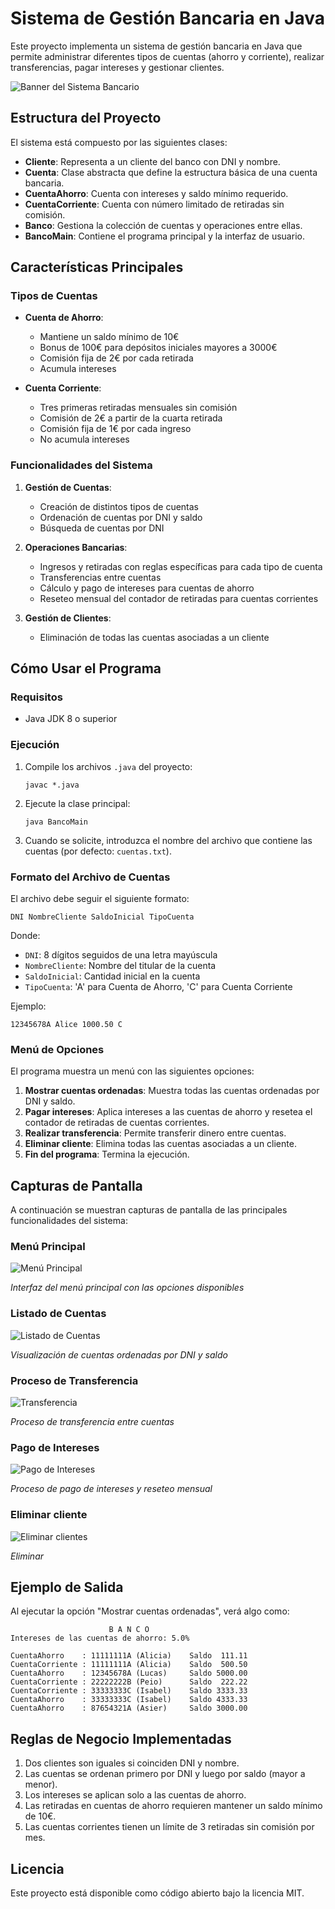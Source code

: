 # Sistema de Gestión Bancaria en Java

Este proyecto implementa un sistema de gestión bancaria en Java que permite administrar diferentes tipos de cuentas (ahorro y corriente), realizar transferencias, pagar intereses y gestionar clientes.

![Banner del Sistema Bancario](screenshots/banner.png)

## Estructura del Proyecto

El sistema está compuesto por las siguientes clases:

- **Cliente**: Representa a un cliente del banco con DNI y nombre.
- **Cuenta**: Clase abstracta que define la estructura básica de una cuenta bancaria.
- **CuentaAhorro**: Cuenta con intereses y saldo mínimo requerido.
- **CuentaCorriente**: Cuenta con número limitado de retiradas sin comisión.
- **Banco**: Gestiona la colección de cuentas y operaciones entre ellas.
- **BancoMain**: Contiene el programa principal y la interfaz de usuario.

## Características Principales

### Tipos de Cuentas

- **Cuenta de Ahorro**:
  - Mantiene un saldo mínimo de 10€
  - Bonus de 100€ para depósitos iniciales mayores a 3000€
  - Comisión fija de 2€ por cada retirada
  - Acumula intereses

- **Cuenta Corriente**:
  - Tres primeras retiradas mensuales sin comisión
  - Comisión de 2€ a partir de la cuarta retirada
  - Comisión fija de 1€ por cada ingreso
  - No acumula intereses

### Funcionalidades del Sistema

1. **Gestión de Cuentas**:
   - Creación de distintos tipos de cuentas
   - Ordenación de cuentas por DNI y saldo
   - Búsqueda de cuentas por DNI

2. **Operaciones Bancarias**:
   - Ingresos y retiradas con reglas específicas para cada tipo de cuenta
   - Transferencias entre cuentas
   - Cálculo y pago de intereses para cuentas de ahorro
   - Reseteo mensual del contador de retiradas para cuentas corrientes

3. **Gestión de Clientes**:
   - Eliminación de todas las cuentas asociadas a un cliente

## Cómo Usar el Programa

### Requisitos
- Java JDK 8 o superior

### Ejecución
1. Compile los archivos `.java` del proyecto:
   ```
   javac *.java
   ```

2. Ejecute la clase principal:
   ```
   java BancoMain
   ```

3. Cuando se solicite, introduzca el nombre del archivo que contiene las cuentas (por defecto: `cuentas.txt`).

### Formato del Archivo de Cuentas
El archivo debe seguir el siguiente formato:
```
DNI NombreCliente SaldoInicial TipoCuenta
```
Donde:
- `DNI`: 8 dígitos seguidos de una letra mayúscula
- `NombreCliente`: Nombre del titular de la cuenta
- `SaldoInicial`: Cantidad inicial en la cuenta
- `TipoCuenta`: 'A' para Cuenta de Ahorro, 'C' para Cuenta Corriente

Ejemplo:
```
12345678A Alice 1000.50 C
```

### Menú de Opciones
El programa muestra un menú con las siguientes opciones:
1. **Mostrar cuentas ordenadas**: Muestra todas las cuentas ordenadas por DNI y saldo.
2. **Pagar intereses**: Aplica intereses a las cuentas de ahorro y resetea el contador de retiradas de cuentas corrientes.
3. **Realizar transferencia**: Permite transferir dinero entre cuentas.
4. **Eliminar cliente**: Elimina todas las cuentas asociadas a un cliente.
0. **Fin del programa**: Termina la ejecución.

## Capturas de Pantalla

A continuación se muestran capturas de pantalla de las principales funcionalidades del sistema:

### Menú Principal
![Menú Principal](screenshots/menu_principal.png)

*Interfaz del menú principal con las opciones disponibles*

### Listado de Cuentas
![Listado de Cuentas](screenshots/listado_cuentas.png)

*Visualización de cuentas ordenadas por DNI y saldo*

### Proceso de Transferencia
![Transferencia](screenshots/transferencia.png)

*Proceso de transferencia entre cuentas*

### Pago de Intereses
![Pago de Intereses](screenshots/intereses.png)

*Proceso de pago de intereses y reseteo mensual*

### Eliminar cliente
![Eliminar clientes](screenshots/eliminar.png)

*Eliminar*

## Ejemplo de Salida

Al ejecutar la opción "Mostrar cuentas ordenadas", verá algo como:

```
                      B A N C O
Intereses de las cuentas de ahorro: 5.0% 

CuentaAhorro    : 11111111A (Alicia)    Saldo  111.11
CuentaCorriente : 11111111A (Alicia)    Saldo  500.50
CuentaAhorro    : 12345678A (Lucas)     Saldo 5000.00
CuentaCorriente : 22222222B (Peio)      Saldo  222.22
CuentaCorriente : 33333333C (Isabel)    Saldo 3333.33
CuentaAhorro    : 33333333C (Isabel)    Saldo 4333.33
CuentaAhorro    : 87654321A (Asier)     Saldo 3000.00
```

## Reglas de Negocio Implementadas

1. Dos clientes son iguales si coinciden DNI y nombre.
2. Las cuentas se ordenan primero por DNI y luego por saldo (mayor a menor).
3. Los intereses se aplican solo a las cuentas de ahorro.
4. Las retiradas en cuentas de ahorro requieren mantener un saldo mínimo de 10€.
5. Las cuentas corrientes tienen un límite de 3 retiradas sin comisión por mes.
## Licencia
Este proyecto está disponible como código abierto bajo la licencia MIT.

